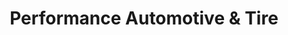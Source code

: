 ---
title: "Performance Automotive & Tire"
url: /pittsboro/performance-automotive-and-tire/
shop: tyres
---